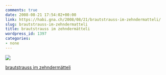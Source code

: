 ```yaml
---
comments: true
date: 2008-08-21 17:54:02+00:00
link: https://habi.gna.ch/2008/08/21/brautstrauss-im-zehndermatteli/
slug: brautstrauss-im-zehndermatteli
title: brautstrauss im zehndermätteli
wordpress_id: 1397
categories:
- none
---
```



 [![](https://static.flickr.com/3203/2784847478_83f5ef83bc_m.jpg)](https://www.flickr.com/photos/habi/2784847478/)
   

 
  [brautstrauss im zehndermätteli](https://www.flickr.com/photos/habi/2784847478/)
    

 




  

